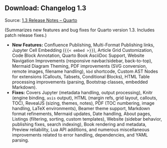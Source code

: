 ## Download: Changelog 1.3

Source: [1.3 Release Notes – Quarto](https://quarto.org/docs/download/changelog/1.3.html)

(Summarizes new features and bug fixes for Quarto version 1.3. Includes patch release fixes.)

*   **New Features:** Confluence Publishing, Multi-Format Publishing links, Jupyter Cell Embedding (`{{< embed >}}`), Article Grid Customization, Code Block Annotation, Quarto Book AsciiDoc Support, Website Navigation Improvements (responsive navbar/sidebar, back-to-top), Mermaid Diagram Theming, PDF improvements (SVG conversion, remote images, filename handling), `kbd` shortcode, Custom AST Nodes for extensions (Callouts, Tabsets, Conditional Blocks), HTML Table processing improvements (parsing, Bootstrap classes, embedded Markdown).
*   **Fixes:** Covers Jupyter (metadata handling, output processing), Knitr (engine binding, `asis` output), HTML (margin refs, grid layout, callouts, TOC), RevealJS (sizing, themes, notes), PDF (TOC numbering, image handling, LaTeX environments), Beamer theme support, Markdown format refinements, Mermaid updates, Date handling, About pages, Listings (filtering, sorting, custom templates), Website (sidebar behavior, publishing fixes, search indexing), Book rendering and metadata, Preview reliability, Lua API additions, and numerous miscellaneous improvements related to error handling, dependencies, and YAML parsing.

